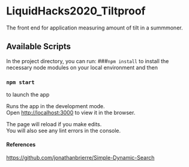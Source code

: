 # LiquidHacks2020_Tiltproof
The front end for application measuring amount of tilt in a summmoner. 

## Available Scripts

In the project directory, you can run:
###`npm install` 
to install the necessary node modules on your local environment
and then 
### `npm start`
to launch the app

Runs the app in the development mode.\
Open [http://localhost:3000](http://localhost:3000) to view it in the browser.

The page will reload if you make edits.\
You will also see any lint errors in the console.

#### References
https://github.com/jonathanbrierre/Simple-Dynamic-Search 
